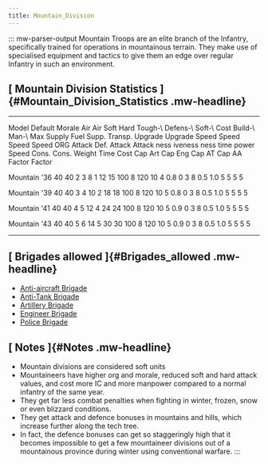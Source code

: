 ```yaml
---
title: Mountain_Division
---
```

::: mw-parser-output
Mountain Troops are an elite branch of the Infantry, specifically
trained for operations in mountainous terrain. They make use of
specialised equipment and tactics to give them an edge over regular
Infantry in such an environment.

## [ Mountain Division Statistics ]{#Mountain_Division_Statistics .mw-headline}

  --------------- --------- -------- -------- ------ -------- -------- --------- ---------- -------- -- ------ --------- ------- ------- -------- ------- ------- --------- --------- --------- ------- ------- ------- -------
  Model           Default   Morale   Air      Air    Soft     Hard     Tough-\   Defens-\   Soft-\      Cost   Build-\   Man-\   Max     Supply   Fuel    Supp.   Transp.   Upgrade   Upgrade   Speed   Speed   Speed   Speed
                  ORG                Attack   Def.   Attack   Attack   ness      iveness    ness               time      power   Speed   Cons.    Cons.           Weight    Time      Cost      Cap Art Cap Eng Cap AT  Cap AA
                                                                                                                                                                            Factor    Factor                            

  Mountain \'36   40        40       2        3      8        1        12        15         100         8      120       10      4       0.8      0       3       8         0.5       1.0       5       5       5       5

  Mountain \'39   40        40       3        4      10       2        18        18         100         8      120       10      5       0.8      0       3       8         0.5       1.0       5       5       5       5

  Mountain \'41   40        40       4        5      12       4        24        24         100         8      120       10      5       0.9      0       3       8         0.5       1.0       5       5       5       5

  Mountain \'43   40        40       5        6      14       5        30        30         100         8      120       10      5       0.9      0       3       8         0.5       1.0       5       5       5       5
  --------------- --------- -------- -------- ------ -------- -------- --------- ---------- -------- -- ------ --------- ------- ------- -------- ------- ------- --------- --------- --------- ------- ------- ------- -------

## [ Brigades allowed ]{#Brigades_allowed .mw-headline}

-   [Anti-aircraft
    Brigade](/wiki/Anti-aircraft_Brigade "Anti-aircraft Brigade")
-   [Anti-Tank Brigade](/wiki/Anti-Tank_Brigade "Anti-Tank Brigade")
-   [Artillery Brigade](/wiki/Artillery_Brigade "Artillery Brigade")
-   [Engineer Brigade](/wiki/Engineer_Brigade "Engineer Brigade")
-   [Police Brigade](/wiki/Police_Brigade "Police Brigade")

## [ Notes ]{#Notes .mw-headline}

-   Mountain divisions are considered soft units
-   Mountaineers have higher org and morale, reduced soft and hard
    attack values, and cost more IC and more manpower compared to a
    normal infantry of the same year.
-   They get far less combat penalties when fighting in winter, frozen,
    snow or even blizzard conditions.
-   They get attack and defence bonuses in mountains and hills, which
    increase further along the tech tree.
-   In fact, the defence bonuses can get so staggeringly high that it
    becomes impossible to get a few mountaineer divisions out of a
    mountainous province during winter using conventional warfare.
:::
